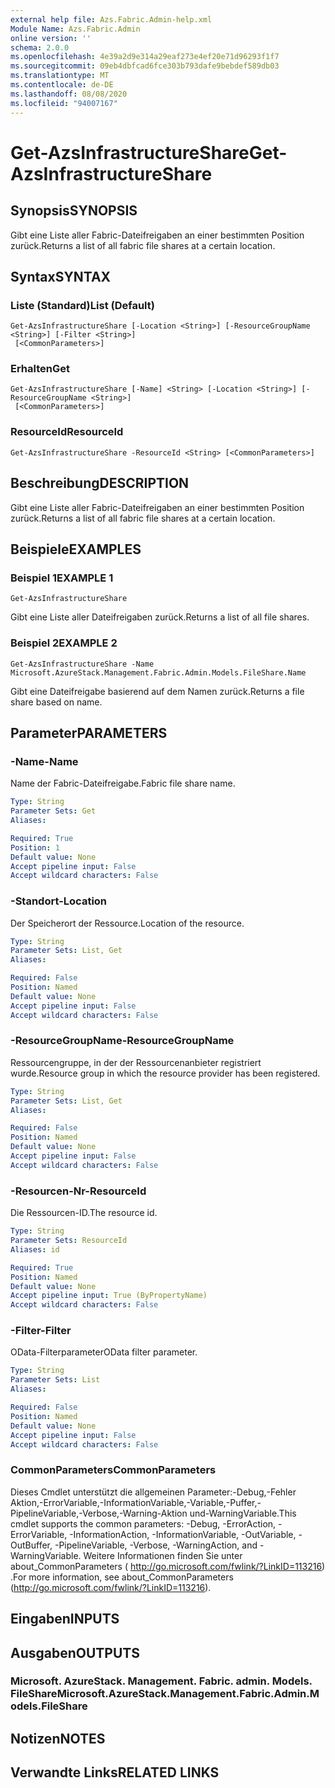 ```yaml
---
external help file: Azs.Fabric.Admin-help.xml
Module Name: Azs.Fabric.Admin
online version: ''
schema: 2.0.0
ms.openlocfilehash: 4e39a2d9e314a29eaf273e4ef20e71d96293f1f7
ms.sourcegitcommit: 09eb4dbfcad6fce303b793dafe9bebdef589db03
ms.translationtype: MT
ms.contentlocale: de-DE
ms.lasthandoff: 08/08/2020
ms.locfileid: "94007167"
---
```

# <span data-ttu-id="d1ce8-101">Get-AzsInfrastructureShare</span><span class="sxs-lookup"><span data-stu-id="d1ce8-101">Get-AzsInfrastructureShare</span></span>

## <span data-ttu-id="d1ce8-102">Synopsis</span><span class="sxs-lookup"><span data-stu-id="d1ce8-102">SYNOPSIS</span></span>
<span data-ttu-id="d1ce8-103">Gibt eine Liste aller Fabric-Dateifreigaben an einer bestimmten Position zurück.</span><span class="sxs-lookup"><span data-stu-id="d1ce8-103">Returns a list of all fabric file shares at a certain location.</span></span>

## <span data-ttu-id="d1ce8-104">Syntax</span><span class="sxs-lookup"><span data-stu-id="d1ce8-104">SYNTAX</span></span>

### <span data-ttu-id="d1ce8-105">Liste (Standard)</span><span class="sxs-lookup"><span data-stu-id="d1ce8-105">List (Default)</span></span>
```
Get-AzsInfrastructureShare [-Location <String>] [-ResourceGroupName <String>] [-Filter <String>]
 [<CommonParameters>]
```

### <span data-ttu-id="d1ce8-106">Erhalten</span><span class="sxs-lookup"><span data-stu-id="d1ce8-106">Get</span></span>
```
Get-AzsInfrastructureShare [-Name] <String> [-Location <String>] [-ResourceGroupName <String>]
 [<CommonParameters>]
```

### <span data-ttu-id="d1ce8-107">ResourceId</span><span class="sxs-lookup"><span data-stu-id="d1ce8-107">ResourceId</span></span>
```
Get-AzsInfrastructureShare -ResourceId <String> [<CommonParameters>]
```

## <span data-ttu-id="d1ce8-108">Beschreibung</span><span class="sxs-lookup"><span data-stu-id="d1ce8-108">DESCRIPTION</span></span>
<span data-ttu-id="d1ce8-109">Gibt eine Liste aller Fabric-Dateifreigaben an einer bestimmten Position zurück.</span><span class="sxs-lookup"><span data-stu-id="d1ce8-109">Returns a list of all fabric file shares at a certain location.</span></span>

## <span data-ttu-id="d1ce8-110">Beispiele</span><span class="sxs-lookup"><span data-stu-id="d1ce8-110">EXAMPLES</span></span>

### <span data-ttu-id="d1ce8-111">Beispiel 1</span><span class="sxs-lookup"><span data-stu-id="d1ce8-111">EXAMPLE 1</span></span>
```
Get-AzsInfrastructureShare
```

<span data-ttu-id="d1ce8-112">Gibt eine Liste aller Dateifreigaben zurück.</span><span class="sxs-lookup"><span data-stu-id="d1ce8-112">Returns a list of all file shares.</span></span>

### <span data-ttu-id="d1ce8-113">Beispiel 2</span><span class="sxs-lookup"><span data-stu-id="d1ce8-113">EXAMPLE 2</span></span>
```
Get-AzsInfrastructureShare -Name Microsoft.AzureStack.Management.Fabric.Admin.Models.FileShare.Name
```

<span data-ttu-id="d1ce8-114">Gibt eine Dateifreigabe basierend auf dem Namen zurück.</span><span class="sxs-lookup"><span data-stu-id="d1ce8-114">Returns a file share based on name.</span></span>

## <span data-ttu-id="d1ce8-115">Parameter</span><span class="sxs-lookup"><span data-stu-id="d1ce8-115">PARAMETERS</span></span>

### <span data-ttu-id="d1ce8-116">-Name</span><span class="sxs-lookup"><span data-stu-id="d1ce8-116">-Name</span></span>
<span data-ttu-id="d1ce8-117">Name der Fabric-Dateifreigabe.</span><span class="sxs-lookup"><span data-stu-id="d1ce8-117">Fabric file share name.</span></span>

```yaml
Type: String
Parameter Sets: Get
Aliases:

Required: True
Position: 1
Default value: None
Accept pipeline input: False
Accept wildcard characters: False
```

### <span data-ttu-id="d1ce8-118">-Standort</span><span class="sxs-lookup"><span data-stu-id="d1ce8-118">-Location</span></span>
<span data-ttu-id="d1ce8-119">Der Speicherort der Ressource.</span><span class="sxs-lookup"><span data-stu-id="d1ce8-119">Location of the resource.</span></span>

```yaml
Type: String
Parameter Sets: List, Get
Aliases:

Required: False
Position: Named
Default value: None
Accept pipeline input: False
Accept wildcard characters: False
```

### <span data-ttu-id="d1ce8-120">-ResourceGroupName</span><span class="sxs-lookup"><span data-stu-id="d1ce8-120">-ResourceGroupName</span></span>
<span data-ttu-id="d1ce8-121">Ressourcengruppe, in der der Ressourcenanbieter registriert wurde.</span><span class="sxs-lookup"><span data-stu-id="d1ce8-121">Resource group in which the resource provider has been registered.</span></span>

```yaml
Type: String
Parameter Sets: List, Get
Aliases:

Required: False
Position: Named
Default value: None
Accept pipeline input: False
Accept wildcard characters: False
```

### <span data-ttu-id="d1ce8-122">-Resourcen-Nr</span><span class="sxs-lookup"><span data-stu-id="d1ce8-122">-ResourceId</span></span>
<span data-ttu-id="d1ce8-123">Die Ressourcen-ID.</span><span class="sxs-lookup"><span data-stu-id="d1ce8-123">The resource id.</span></span>

```yaml
Type: String
Parameter Sets: ResourceId
Aliases: id

Required: True
Position: Named
Default value: None
Accept pipeline input: True (ByPropertyName)
Accept wildcard characters: False
```

### <span data-ttu-id="d1ce8-124">-Filter</span><span class="sxs-lookup"><span data-stu-id="d1ce8-124">-Filter</span></span>
<span data-ttu-id="d1ce8-125">OData-Filterparameter</span><span class="sxs-lookup"><span data-stu-id="d1ce8-125">OData filter parameter.</span></span>

```yaml
Type: String
Parameter Sets: List
Aliases:

Required: False
Position: Named
Default value: None
Accept pipeline input: False
Accept wildcard characters: False
```

### <span data-ttu-id="d1ce8-126">CommonParameters</span><span class="sxs-lookup"><span data-stu-id="d1ce8-126">CommonParameters</span></span>
<span data-ttu-id="d1ce8-127">Dieses Cmdlet unterstützt die allgemeinen Parameter:-Debug,-Fehler Aktion,-ErrorVariable,-InformationVariable,-Variable,-Puffer,-PipelineVariable,-Verbose,-Warning-Aktion und-WarningVariable.</span><span class="sxs-lookup"><span data-stu-id="d1ce8-127">This cmdlet supports the common parameters: -Debug, -ErrorAction, -ErrorVariable, -InformationAction, -InformationVariable, -OutVariable, -OutBuffer, -PipelineVariable, -Verbose, -WarningAction, and -WarningVariable.</span></span> <span data-ttu-id="d1ce8-128">Weitere Informationen finden Sie unter about_CommonParameters ( http://go.microsoft.com/fwlink/?LinkID=113216) .</span><span class="sxs-lookup"><span data-stu-id="d1ce8-128">For more information, see about_CommonParameters (http://go.microsoft.com/fwlink/?LinkID=113216).</span></span>

## <span data-ttu-id="d1ce8-129">Eingaben</span><span class="sxs-lookup"><span data-stu-id="d1ce8-129">INPUTS</span></span>

## <span data-ttu-id="d1ce8-130">Ausgaben</span><span class="sxs-lookup"><span data-stu-id="d1ce8-130">OUTPUTS</span></span>

### <span data-ttu-id="d1ce8-131">Microsoft. AzureStack. Management. Fabric. admin. Models. FileShare</span><span class="sxs-lookup"><span data-stu-id="d1ce8-131">Microsoft.AzureStack.Management.Fabric.Admin.Models.FileShare</span></span>

## <span data-ttu-id="d1ce8-132">Notizen</span><span class="sxs-lookup"><span data-stu-id="d1ce8-132">NOTES</span></span>

## <span data-ttu-id="d1ce8-133">Verwandte Links</span><span class="sxs-lookup"><span data-stu-id="d1ce8-133">RELATED LINKS</span></span>
